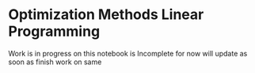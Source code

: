 # Optimization Methods Linear Programming

Work is in progress on this notebook is Incomplete for now will update as soon as finish work on same  
